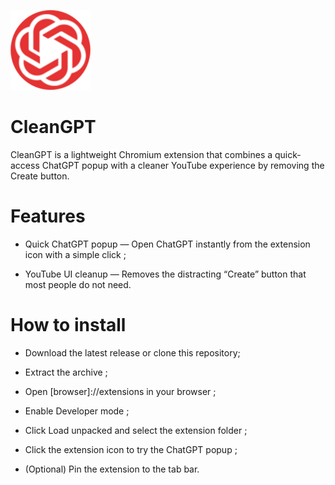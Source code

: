 ![CleanGPT Icon](https://raw.githubusercontent.com/sorpyr/CleanGPT/main/icons/icon128.png)
# CleanGPT                                   
CleanGPT is a lightweight Chromium extension that combines a quick-access ChatGPT popup with a cleaner YouTube experience by removing the Create button.

# Features

* Quick ChatGPT popup — Open ChatGPT instantly from the extension icon with a simple click ;

* YouTube UI cleanup — Removes the distracting “Create” button that most people do not need.

# How to install

* Download the latest release or clone this repository;

* Extract the archive ;

* Open [browser]://extensions in your browser ;

* Enable Developer mode ;

* Click Load unpacked and select the extension folder ;

* Click the extension icon to try the ChatGPT popup ;

* (Optional) Pin the extension to the tab bar.
